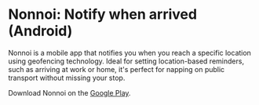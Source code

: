 # Nonnoi: Notify when arrived (Android)
Nonnoi is a mobile app that notifies you when you reach a specific location using geofencing technology. Ideal for setting location-based reminders, such as arriving at work or home, it's perfect for napping on public transport without missing your stop.

Download Nonnoi on the [Google Play](https://play.google.com/store/apps/details?id=com.settasit.nonnoi&hl=en_US).
